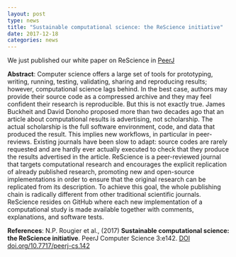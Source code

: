 ```yaml
---
layout: post
type: news
title: "Sustainable computational science: the ReScience initiative"
date: 2017-12-18
categories: news
---
```


We just published our white paper on ReScience in
[PeerJ](https://peerj.com/articles/cs-142/)

**Abstract**: Computer science offers a large set of tools for
prototyping, writing, running, testing, validating, sharing and reproducing
results; however, computational science lags behind. In the best case, authors
may provide their source code as a compressed archive and they may feel
confident their research is reproducible. But this is not exactly true. James
Buckheit and David Donoho proposed more than two decades ago that an article
about computational results is advertising, not scholarship. The actual
scholarship is the full software environment, code, and data that produced the
result. This implies new workflows, in particular in peer-reviews. Existing
journals have been slow to adapt: source codes are rarely requested and are
hardly ever actually executed to check that they produce the results advertised
in the article. ReScience is a peer-reviewed journal that targets computational
research and encourages the explicit replication of already published research,
promoting new and open-source implementations in order to ensure that the
original research can be replicated from its description. To achieve this goal,
the whole publishing chain is radically different from other traditional
scientific journals. ReScience resides on GitHub where each new implementation
of a computational study is made available together with comments,
explanations, and software tests.


**References**: N.P. Rougier et al., (2017) **Sustainable computational science: the
ReScience initiative**. PeerJ Computer Science 3:e142. [DOI
doi.org/10.7717/peerj-cs.142](https://doi.org/10.7717/peerj-cs.142)
